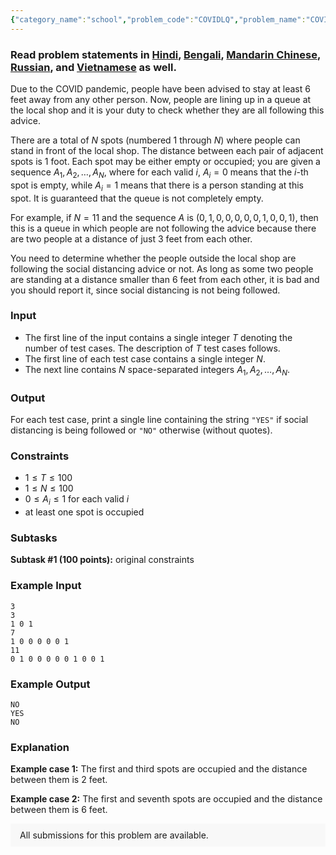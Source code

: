 ```yaml
---
{"category_name":"school","problem_code":"COVIDLQ","problem_name":"COVID Pandemic and Long Queue","problemComponents":{"constraints":"","constraintsState":false,"subtasks":"","subtasksState":false,"inputFormat":"","inputFormatState":false,"outputFormat":"","outputFormatState":false,"sampleTestCases":{"0":{"id":1,"input":"3\r\n3\r\n1 0 1\r\n7\r\n1 0 0 0 0 0 1\r\n11\r\n0 1 0 0 0 0 0 1 0 0 1","output":"NO\r\nYES\r\nNO","explanation":"**Example case 1:** The first and third spots are occupied and the distance between them is $2$ feet.\r\n\r\n**Example case 2:** The first and seventh spots are occupied and the distance between them is $6$ feet.","isDeleted":false}}},"video_editorial_url":"https://youtu.be/SNL5kiWlaZA","languages_supported":{"0":"CPP14","1":"C","2":"JAVA","3":"PYTH 3.6","4":"CPP17","5":"PYTH","6":"PYP3","7":"CS2","8":"ADA","9":"PYPY","10":"TEXT","11":"PAS fpc","12":"NODEJS","13":"RUBY","14":"PHP","15":"GO","16":"HASK","17":"TCL","18":"PERL","19":"SCALA","20":"LUA","21":"kotlin","22":"BASH","23":"JS","24":"LISP sbcl","25":"rust","26":"PAS gpc","27":"BF","28":"CLOJ","29":"R","30":"D","31":"CAML","32":"FORT","33":"ASM","34":"swift","35":"FS","36":"WSPC","37":"LISP clisp","38":"SQL","39":"SCM guile","40":"PERL6","41":"ERL","42":"CLPS","43":"ICK","44":"NICE","45":"PRLG","46":"ICON","47":"COB","48":"SCM chicken","49":"PIKE","50":"SCM qobi","51":"ST","52":"NEM"},"max_timelimit":1,"source_sizelimit":50000,"problem_author":"taran_adm","problem_tester":"","date_added":"2-04-2020","tags":{"0":"april20","1":"cakewalk","2":"taran_1407","3":"taran_adm"},"problem_difficulty_level":"Cakewalk","best_tag":"","editorial_url":"https://discuss.codechef.com/problems/COVIDLQ","time":{"view_start_date":1586779202,"submit_start_date":1586779202,"visible_start_date":1586779202,"end_date":1735669800},"is_direct_submittable":false,"problemDiscussURL":"https://discuss.codechef.com/search?q=COVIDLQ","is_proctored":false,"visitedContests":{},"layout":"problem"}
---
```

### Read problem statements in [Hindi](https://www.codechef.com/download/translated/APRIL20/hindi/COVIDLQ.pdf), [Bengali](https://www.codechef.com/download/translated/APRIL20/bengali/COVIDLQ.pdf), [Mandarin Chinese](https://www.codechef.com/download/translated/APRIL20/mandarin/COVIDLQ.pdf), [Russian](https://www.codechef.com/download/translated/APRIL20/russian/COVIDLQ.pdf), and [Vietnamese](https://www.codechef.com/download/translated/APRIL20/vietnamese/COVIDLQ.pdf) as well.

Due to the COVID pandemic, people have been advised to stay at least $6$ feet away from any other person. Now, people are lining up in a queue at the local shop and it is your duty to check whether they are all following this advice.

There are a total of $N$ spots (numbered $1$ through $N$) where people can stand in front of the local shop. The distance between each pair of adjacent spots is $1$ foot. Each spot may be either empty or occupied; you are given a sequence $A_1, A_2, \ldots, A_N$, where for each valid $i$, $A_i = 0$ means that the $i$-th spot is empty, while $A_i = 1$ means that there is a person standing at this spot. It is guaranteed that the queue is not completely empty.

For example, if $N = 11$ and the sequence $A$ is $(0, 1, 0, 0, 0, 0, 0, 1, 0, 0, 1)$, then this is a queue in which people are not following the advice because there are two people at a distance of just $3$ feet from each other.

You need to determine whether the people outside the local shop are following the social distancing advice or not. As long as some two people are standing at a distance smaller than 6 feet from each other, it is bad and you should report it, since social distancing is not being followed.

### Input
- The first line of the input contains a single integer $T$ denoting the number of test cases. The description of $T$ test cases follows.
- The first line of each test case contains a single integer $N$.
- The next line contains $N$ space-separated integers $A_1, A_2, \ldots, A_N$.

### Output
For each test case, print a single line containing the string `"YES"` if social distancing is being followed or `"NO"` otherwise (without quotes).

### Constraints
- $1 \le T \le 100$
- $1 \le N \le 100$
- $0 \le A_i \le 1$ for each valid $i$
- at least one spot is occupied

### Subtasks
**Subtask #1 (100 points):** original constraints

### Example Input
```
3
3
1 0 1
7
1 0 0 0 0 0 1
11
0 1 0 0 0 0 0 1 0 0 1
```

### Example Output
```
NO
YES
NO
```

### Explanation
**Example case 1:** The first and third spots are occupied and the distance between them is $2$ feet.

**Example case 2:** The first and seventh spots are occupied and the distance between them is $6$ feet.

<aside style='background: #f8f8f8;padding: 10px 15px;'><div>All submissions for this problem are available.</div></aside>